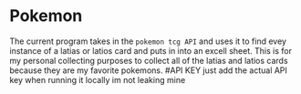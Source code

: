 # Pokemon
The current program takes in the `pokemon tcg API` and uses it to find evey instance of a latias or latios card and puts in into an excell sheet. This is for my personal collecting purposes to collect all of the latias and latios cards because they are my favorite pokemons. 
#API KEY
just add the actual API key when running it locally im not leaking mine
